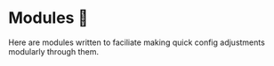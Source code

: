 # Modules 🧱

Here are modules written to faciliate making quick config adjustments modularly
through them.
